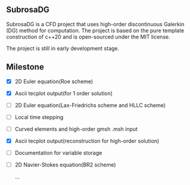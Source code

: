 ## SubrosaDG

SubrosaDG is a CFD project that uses high-order discontinuous Galerkin (DG) method for computation. The project is based on the pure template construction of c++20 and is open-sourced under the MIT license.

The project is still in early development stage.

## Milestone

- [x] 2D Euler equation(Roe scheme)
- [x] Ascii tecplot output(for 1 order solution)
- [ ] 2D Euler equation(Lax-Friedrichs scheme and HLLC scheme)
- [ ] Local time stepping
- [ ] Curved elements and high-order gmsh .msh input
- [x] Ascii tecplot output(reconstruction for high-order solution)
- [ ] Documentation for variable storage
- [ ] 2D Navier-Stokes equation(BR2 scheme)

  ...
